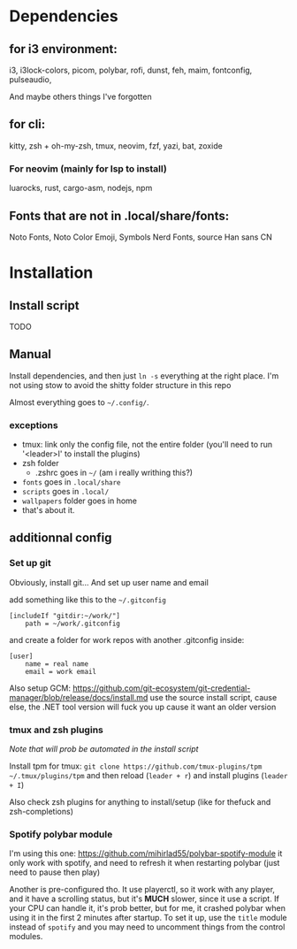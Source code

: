 # Dependencies

## for i3 environment:

i3, i3lock-colors, picom, polybar, rofi, dunst, feh, maim, fontconfig, pulseaudio,

And maybe others things I've forgotten
## for cli:

kitty, zsh + oh-my-zsh, tmux, neovim, fzf, yazi, bat, zoxide

### For neovim (mainly for lsp to install)

luarocks, rust, cargo-asm, nodejs, npm

## Fonts that are not in .local/share/fonts:

Noto Fonts, Noto Color Emoji, Symbols Nerd Fonts, source Han sans CN


# Installation

## Install script
TODO

## Manual
Install dependencies, and then just `ln -s` everything at the right place. I'm not using stow to avoid the shitty folder structure in this repo

Almost everything goes to `~/.config/`.
### exceptions
- tmux: link only the config file, not the entire folder (you'll need to run '\<leader>I' to install the plugins)
- zsh folder
	- .zshrc goes in `~/` (am i really writhing this?)
- `fonts` goes in `.local/share`
- `scripts` goes in `.local/`
- `wallpapers` folder goes in home
- that's about it.


## additionnal config

### Set up git
Obviously, install git...
And set up user name and email

add something like this to the `~/.gitconfig`
```
[includeIf "gitdir:~/work/"]
    path = ~/work/.gitconfig
```
and create a folder for work repos with another .gitconfig inside:
```
[user]
	name = real name
    email = work email
```

Also setup GCM:
https://github.com/git-ecosystem/git-credential-manager/blob/release/docs/install.md
use the source install script, cause else, the .NET tool version will fuck you up cause it want an older version

### tmux and zsh plugins
*Note that will prob be automated in the install script*

Install tpm for tmux:
`git clone https://github.com/tmux-plugins/tpm ~/.tmux/plugins/tpm`
and then reload (`leader + r`) and install plugins (`leader + I`)

Also check zsh plugins for anything to install/setup (like for thefuck and zsh-completions)

### Spotify polybar module

I'm using this one:
https://github.com/mihirlad55/polybar-spotify-module
it only work with spotify, and need to refresh it when restarting polybar (just need to pause then play)

Another is pre-configured tho.
It use playerctl, so it work with any player, and it have a scrolling status, but it's **MUCH** slower, since it use a script.
If your CPU can handle it, it's prob better, but for me, it crashed polybar when using it in the first 2 minutes after startup.
To set it up, use the `title` module instead of `spotify` and you may need to uncomment things from the control modules.

